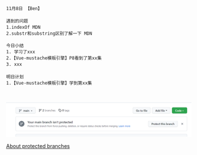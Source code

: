 ```html
11月8日 【Ben】

遇到的问题
1.indexOf MDN
2.substr和substring区别了解一下 MDN

今日小结
1. 学习了xxx
2.【Vue-mustache模板引擎】P8看到了第xx集
3. xxx

明日计划
1.【Vue-mustache模板引擎】学到第xx集
```

​	

![image-20221108112019748](11月8日.assets/image-20221108112019748.png)

[About protected branches](https://docs.github.com/en/repositories/configuring-branches-and-merges-in-your-repository/defining-the-mergeability-of-pull-requests/about-protected-branches)